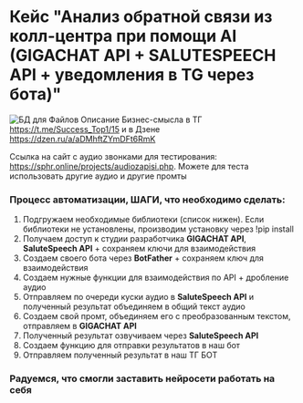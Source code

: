 # Кейс "Анализ обратной связи из колл-центра при помощи AI (GIGACHAT API + SALUTESPEECH API + уведомления в TG через бота)"
![БД для Файлов](https://github.com/user-attachments/assets/bc64e397-dd48-466c-b41d-869a04e813d0)
Описание Бизнес-смысла в ТГ https://t.me/Success_Top1/15 и в Дзене https://dzen.ru/a/aDMhftZYmDFt6RmK

Ссылка на сайт с аудио звонками для тестирования: https://sphr.online/projects/audiozapisi.php. Можете для теста использовать другие аудио и другие промты

### Процесс автоматизации, ШАГИ, что необходимо сделать:

1. Подгружаем необходимые библиотеки (список нижен). Если библиотеки не установлены, производим установку через !pip install
2. Получаем доступ к студии разработчика **GIGACHAT API**, **SaluteSpeech API** + сохраняем ключи для взаимодействия
3. Создаем своего бота через **BotFather** + сохраняем ключ для взаимодействия
4. Создаем нужные функции для взаимодействия по API + дробление аудио
5. Отправляем по очереди куски аудио в **SaluteSpeech API** и полученный результат объединяем в общий текст аудио
6. Создаем свой промт, объединяем его с преобразованным текстом, отправляем в **GIGACHAT API**
7. Полученный результат озвучиваем через **SaluteSpeech API**
8. Создаем функцию для отправки результатов в наш бот
9. Отправляем полученный результат в наш ТГ БОТ

### Радуемся, что смогли заставить нейросети работать на себя
